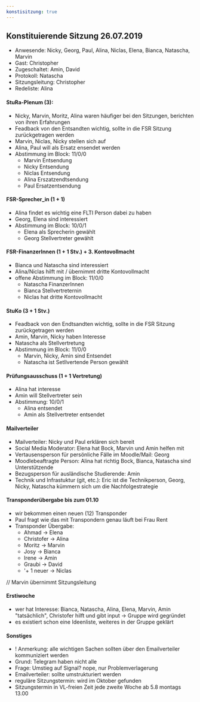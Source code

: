 ```yaml
---
konstisitzung: true
---
```


## Konstituierende Sitzung 26.07.2019

* Anwesende: Nicky, Georg, Paul, Alina, Niclas, Elena, Bianca, Natascha, Marvin
* Gast: Christopher
* Zugeschaltet: Amin, David
* Protokoll: Natascha
* Sitzungsleitung: Christopher
* Redeliste: Alina



#### StuRa-Plenum (3):

* Nicky, Marvin, Moritz, Alina waren häufiger bei den Sitzungen, berichten von ihren Erfahrungen
* Feadback von den Entsandten wichtig, sollte in die FSR Sitzung zurückgetragen werden
* Marvin, Niclas, Nicky stellen sich auf
* Alina, Paul will als Ersatz ensendet werden
* Abstimmung im Block: 11/0/0
  - Marvin Entsendung
  - Nicky Entsendung
  - Niclas Entsendung
  - Alina Erszatzendtsendung
  - Paul Ersatzentsendung


#### FSR-Sprecher_in (1 + 1)

* Alina findet es wichtig eine FLTI Person dabei zu haben
* Georg, Elena sind interessiert
* Abstimmung im Block: 10/0/1
  - Elena als Sprecherin gewählt
  - Georg Stellvertreter gewählt

#### FSR-FinanzerInnen (1 + 1 Stv.) + 3. Kontovollmacht

* Bianca und Natascha sind interessiert
* Alina/Niclas hilft mit / übernimmt dritte Kontovollmacht
* offene Abstimmung im Block: 11/0/0
  - Natascha FinanzerInnen
  - Bianca Stellvertreternin
  - Niclas hat dritte Kontovollmacht

#### StuKo (3 + 1 Stv.)

* Feadback von den Endtsandten wichtig, sollte in die FSR Sitzung zurückgetragen werden
* Amin, Marvin, Nicky haben Interesse
* Natascha als Stellvertretung
* Abstimmung im Block: 11/0/0
  - Marvin, Nicky, Amin sind Entsendet
  - Natascha ist Setllvertende Person gewählt

#### Prüfungsausschuss (1 + 1 Vertretung)

* Alina hat interesse
* Amin will Stellvertreter sein
* Abstimmung: 10/0/1
  - Alina entsendet
  - Amin als Stellvertreter entsendet


#### Mailverteiler

* Mailverteiler: Nicky und Paul erklären sich bereit
* Social Media Moderator: Elena hat Bock, Marvin und Amin helfen mit
* Vertausensperson für persönliche Fälle im Moodle/Mail: Georg
* Moodlebeaftragte Person: Alina hat richtig Bock, Bianca, Natascha sind Unterstützende
* Bezugsperson für ausländische Studierende: Amin
* Technik und Infrastuktur (git, etc.): Eric ist die Technikperson,  Georg, Nicky, Natascha kümmern sich um die Nachfolgestrategie

#### Transponderübergabe bis zum 01.10

* wir bekommen einen neuen (12) Transponder
*  Paul fragt wie das mit Transpondern genau läuft bei Frau Rent
* Transponder Übergabe:
  - Ahmad -> Elena
  - Christofer -> Alina
  - Moritz -> Marvin
  - Josy -> Bianca
  - Irene -> Amin
  - Graubi -> David
  - '+ 1 neuer -> Niclas


 // Marvin übernimmt Sitzungsleitung

#### Erstiwoche

* wer hat Interesse: Bianca, Natascha, Alina, Elena, Marvin, Amin "tatsächlich", Christofer hilft und gibt input -> Gruppe wird gegründet
* es existiert schon eine Ideenliste, weiteres in der Gruppe geklärt


#### Sonstiges
* ! Anmerkung: alle wichtigen Sachen sollten über den Emailverteiler kommuniziert werden
* Grund: Telegram haben nicht alle
* Frage: Umstieg auf Signal? nope, nur Problemverlagerung
* Emailverteiler: sollte umstrukturiert werden
* reguläre Sitzungstermin: wird im Oktober gefunden
* Sitzungstermin in VL-freien Zeit jede zweite Woche ab 5.8 montags 13.00
